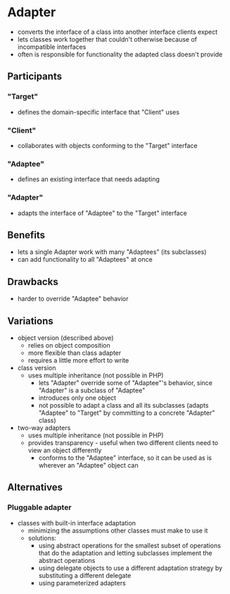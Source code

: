 # Adapter
* converts the interface of a class into another interface clients expect
* lets classes work together that couldn't otherwise because of incompatible interfaces
* often is responsible for functionality the adapted class doesn't provide

## Participants
### "Target"
* defines the domain-specific interface that "Client" uses

### "Client"
* collaborates with objects conforming to the "Target" interface

### "Adaptee"
* defines an existing interface that needs adapting

### "Adapter"
* adapts the interface of "Adaptee" to the "Target" interface

## Benefits
* lets a single Adapter work with many "Adaptees" (its subclasses)
* can add functionality to all "Adaptees" at once

## Drawbacks
* harder to override "Adaptee" behavior

## Variations
* object version (described above)
    * relies on object composition
    * more flexible than class adapter
    * requires a little more effort to write
* class version
  * uses multiple inheritance (not possible in PHP)
    * lets "Adapter" override some of "Adaptee"'s behavior, since "Adapter" is a subclass of "Adaptee"
    * introduces only one object
    * not possible to adapt a class and all its subclasses
      (adapts "Adaptee" to "Target" by committing to a concrete "Adapter" class)
* two-way adapters
  * uses multiple inheritance (not possible in PHP)
  * provides transparency - useful when two different clients need to view an object differently
    * conforms to the "Adaptee" interface, so it can be used as is wherever an "Adaptee" object can

## Alternatives
### Pluggable adapter
* classes with built-in interface adaptation
  * minimizing the assumptions other classes must make to use it
  * solutions:
    * using abstract operations for the smallest subset of operations that do the adaptation
      and letting subclasses implement the abstract operations
    * using delegate objects to use a different adaptation strategy by substituting a different delegate
    * using parameterized adapters